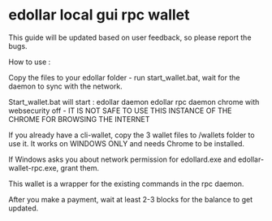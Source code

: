 # edollar local gui rpc wallet

This guide will be updated based on user feedback, so please report the bugs.

How to use : 

Copy the files to your edollar folder - run start_wallet.bat, wait for the daemon to sync with the network.

Start_wallet.bat will start : 
edollar daemon
edollar rpc daemon
chrome with websecurity off - IT IS NOT SAFE TO USE THIS INSTANCE OF THE CHROME FOR BROWSING THE INTERNET 

If you already have a cli-wallet, copy the 3 wallet files to /wallets folder to use it.
It works on WINDOWS ONLY and needs Chrome to be installed. 

If Windows asks you about network permission for edollard.exe and edollar-wallet-rpc.exe, grant them.

This wallet is a wrapper for the existing commands in the rpc daemon. 

After you make a payment, wait at least 2-3 blocks for the balance to get updated.
